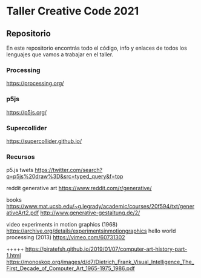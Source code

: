 # Taller Creative Code 2021

## Repositorio

En este repositorio encontrás todo el código, info y enlaces de todos los
lenguajes que vamos a trabajar en el taller. 

### Processing

https://processing.org/

### p5js

https://p5js.org/

### Supercollider

https://supercollider.github.io/

### Recursos

p5.js twets
https://twitter.com/search?q=p5js%20draw%3D&src=typed_query&f=top

reddit generative art
https://www.reddit.com/r/generative/

books
https://www.mat.ucsb.edu/~g.legrady/academic/courses/20f594/txt/generativeArt2.pdf
http://www.generative-gestaltung.de/2/

video
experiments in motion graphics (1968)
https://archive.org/details/experimentsinmotiongraphics
hello world processing (2013)
https://vimeo.com/60731302

+++++
https://piratefsh.github.io/2019/01/07/computer-art-history-part-1.html
https://monoskop.org/images/d/d7/Dietrich_Frank_Visual_Intelligence_The_First_Decade_of_Computer_Art_1965-1975_1986.pdf

